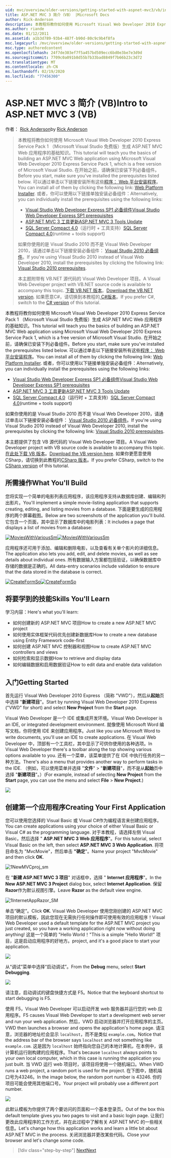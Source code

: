 ```yaml
---
uid: mvc/overview/older-versions/getting-started-with-aspnet-mvc3/vb/intro-to-aspnet-mvc-3
title: ASP.NET MVC 3 简介（VB） |Microsoft Docs
author: Rick-Anderson
description: 本教程将教你如何使用 Microsoft Visual Web Developer 2010 Express Service Pack 1 构建 ASP.NET MVC Web 应用程序的基础知识 。
ms.author: riande
ms.date: 01/12/2011
ms.assetid: a1b3d789-93b4-487f-b90d-80c9c9b4f8fa
msc.legacyurl: /mvc/overview/older-versions/getting-started-with-aspnet-mvc3/vb/intro-to-aspnet-mvc-3
msc.type: authoredcontent
ms.openlocfilehash: 24f7de303ef7f5a457bd509ecc6bd0e3be7e3d9d
ms.sourcegitcommit: 7709c0a091b8d55b7b33bad8849f7b66b23c3d72
ms.translationtype: MT
ms.contentlocale: zh-CN
ms.lasthandoff: 02/19/2020
ms.locfileid: "77456300"
---
```

# <a name="intro-to-aspnet-mvc-3-vb"></a><span data-ttu-id="7c16d-103">ASP.NET MVC 3 简介 (VB)</span><span class="sxs-lookup"><span data-stu-id="7c16d-103">Intro to ASP.NET MVC 3 (VB)</span></span>

<span data-ttu-id="7c16d-104">作者： [Rick Anderson](https://twitter.com/RickAndMSFT)</span><span class="sxs-lookup"><span data-stu-id="7c16d-104">by [Rick Anderson](https://twitter.com/RickAndMSFT)</span></span>

> <span data-ttu-id="7c16d-105">本教程将教你如何使用 Microsoft Visual Web Developer 2010 Express Service Pack 1 （Microsoft Visual Studio 免费版）生成 ASP.NET MVC Web 应用程序的基础知识。</span><span class="sxs-lookup"><span data-stu-id="7c16d-105">This tutorial will teach you the basics of building an ASP.NET MVC Web application using Microsoft Visual Web Developer 2010 Express Service Pack 1, which is a free version of Microsoft Visual Studio.</span></span> <span data-ttu-id="7c16d-106">在开始之前，请确保已安装下列必备组件。</span><span class="sxs-lookup"><span data-stu-id="7c16d-106">Before you start, make sure you've installed the prerequisites listed below.</span></span> <span data-ttu-id="7c16d-107">可以通过单击以下链接安装所有这些[程序： Web 平台安装程序](https://www.microsoft.com/web/gallery/install.aspx?appid=VWD2010SP1Pack)。</span><span class="sxs-lookup"><span data-stu-id="7c16d-107">You can install all of them by clicking the following link: [Web Platform Installer](https://www.microsoft.com/web/gallery/install.aspx?appid=VWD2010SP1Pack).</span></span> <span data-ttu-id="7c16d-108">或者，你可以使用以下链接单独安装必备组件：</span><span class="sxs-lookup"><span data-stu-id="7c16d-108">Alternatively, you can individually install the prerequisites using the following links:</span></span>
> 
> - [<span data-ttu-id="7c16d-109">Visual Studio Web Developer Express SP1 必备组件</span><span class="sxs-lookup"><span data-stu-id="7c16d-109">Visual Studio Web Developer Express SP1 prerequisites</span></span>](https://www.microsoft.com/web/gallery/install.aspx?appid=VWD2010SP1Pack)
> - [<span data-ttu-id="7c16d-110">ASP.NET MVC 3 工具更新</span><span class="sxs-lookup"><span data-stu-id="7c16d-110">ASP.NET MVC 3 Tools Update</span></span>](https://www.microsoft.com/web/gallery/install.aspx?appsxml=&amp;appid=MVC3)
> - <span data-ttu-id="7c16d-111">[SQL Server Compact 4.0](https://www.microsoft.com/web/gallery/install.aspx?appid=SQLCE;SQLCEVSTools_4_0)（运行时 + 工具支持）</span><span class="sxs-lookup"><span data-stu-id="7c16d-111">[SQL Server Compact 4.0](https://www.microsoft.com/web/gallery/install.aspx?appid=SQLCE;SQLCEVSTools_4_0)(runtime + tools support)</span></span>
> 
> <span data-ttu-id="7c16d-112">如果你使用的是 Visual Studio 2010 而不是 Visual Web Developer 2010，请通过单击以下链接安装必备组件： [Visual Studio 2010 必备组件](https://www.microsoft.com/web/gallery/install.aspx?appsxml=&amp;appid=VS2010SP1Pack)。</span><span class="sxs-lookup"><span data-stu-id="7c16d-112">If you're using Visual Studio 2010 instead of Visual Web Developer 2010, install the prerequisites by clicking the following link: [Visual Studio 2010 prerequisites](https://www.microsoft.com/web/gallery/install.aspx?appsxml=&amp;appid=VS2010SP1Pack).</span></span>
> 
> <span data-ttu-id="7c16d-113">本主题附带有 VB.NET 源代码的 Visual Web Developer 项目。</span><span class="sxs-lookup"><span data-stu-id="7c16d-113">A Visual Web Developer project with VB.NET source code is available to accompany this topic.</span></span> <span data-ttu-id="7c16d-114">[下载 VB.NET 版本](https://code.msdn.microsoft.com/Introduction-to-MVC-3-10d1b098)。</span><span class="sxs-lookup"><span data-stu-id="7c16d-114">[Download the VB.NET version](https://code.msdn.microsoft.com/Introduction-to-MVC-3-10d1b098).</span></span> <span data-ttu-id="7c16d-115">如果愿意C#，请切换到本教程的[ C#版本](../cs/intro-to-aspnet-mvc-3.md)。</span><span class="sxs-lookup"><span data-stu-id="7c16d-115">If you prefer C#, switch to the [C# version](../cs/intro-to-aspnet-mvc-3.md) of this tutorial.</span></span>

<span data-ttu-id="7c16d-116">本教程将教你如何使用 Microsoft Visual Web Developer 2010 Express Service Pack 1 （Microsoft Visual Studio 免费版）生成 ASP.NET MVC Web 应用程序的基础知识。</span><span class="sxs-lookup"><span data-stu-id="7c16d-116">This tutorial will teach you the basics of building an ASP.NET MVC Web application using Microsoft Visual Web Developer 2010 Express Service Pack 1, which is a free version of Microsoft Visual Studio.</span></span> <span data-ttu-id="7c16d-117">在开始之前，请确保已安装下列必备组件。</span><span class="sxs-lookup"><span data-stu-id="7c16d-117">Before you start, make sure you've installed the prerequisites listed below.</span></span> <span data-ttu-id="7c16d-118">可以通过单击以下链接安装所有这些[程序： Web 平台安装程序](https://www.microsoft.com/web/gallery/install.aspx?appid=VWD2010SP1Pack)。</span><span class="sxs-lookup"><span data-stu-id="7c16d-118">You can install all of them by clicking the following link: [Web Platform Installer](https://www.microsoft.com/web/gallery/install.aspx?appid=VWD2010SP1Pack).</span></span> <span data-ttu-id="7c16d-119">或者，你可以使用以下链接单独安装必备组件：</span><span class="sxs-lookup"><span data-stu-id="7c16d-119">Alternatively, you can individually install the prerequisites using the following links:</span></span>

- [<span data-ttu-id="7c16d-120">Visual Studio Web Developer Express SP1 必备组件</span><span class="sxs-lookup"><span data-stu-id="7c16d-120">Visual Studio Web Developer Express SP1 prerequisites</span></span>](https://www.microsoft.com/web/gallery/install.aspx?appid=VWD2010SP1Pack)
- [<span data-ttu-id="7c16d-121">ASP.NET MVC 3 工具更新</span><span class="sxs-lookup"><span data-stu-id="7c16d-121">ASP.NET MVC 3 Tools Update</span></span>](https://www.microsoft.com/web/gallery/install.aspx?appsxml=&amp;appid=MVC3)
- <span data-ttu-id="7c16d-122">[SQL Server Compact 4.0](https://www.microsoft.com/web/gallery/install.aspx?appid=SQLCE;SQLCEVSTools_4_0)（运行时 + 工具支持）</span><span class="sxs-lookup"><span data-stu-id="7c16d-122">[SQL Server Compact 4.0](https://www.microsoft.com/web/gallery/install.aspx?appid=SQLCE;SQLCEVSTools_4_0)(runtime + tools support)</span></span>

<span data-ttu-id="7c16d-123">如果你使用的是 Visual Studio 2010 而不是 Visual Web Developer 2010，请通过单击以下链接安装必备组件： [Visual Studio 2010 必备组件](https://www.microsoft.com/web/gallery/install.aspx?appsxml=&amp;appid=VS2010SP1Pack)。</span><span class="sxs-lookup"><span data-stu-id="7c16d-123">If you're using Visual Studio 2010 instead of Visual Web Developer 2010, install the prerequisites by clicking the following link: [Visual Studio 2010 prerequisites](https://www.microsoft.com/web/gallery/install.aspx?appsxml=&amp;appid=VS2010SP1Pack).</span></span>

<span data-ttu-id="7c16d-124">本主题提供了包含 VB 源代码的 Visual Web Developer 项目。</span><span class="sxs-lookup"><span data-stu-id="7c16d-124">A Visual Web Developer project with VB source code is available to accompany this topic.</span></span> <span data-ttu-id="7c16d-125">[在此处下载 VB 版本](https://code.msdn.microsoft.com/Project/Download/FileDownload.aspx?ProjectName=aspnetmvcsamples&amp;DownloadId=14824)。</span><span class="sxs-lookup"><span data-stu-id="7c16d-125">[Download the VB version here](https://code.msdn.microsoft.com/Project/Download/FileDownload.aspx?ProjectName=aspnetmvcsamples&amp;DownloadId=14824).</span></span> <span data-ttu-id="7c16d-126">如果你更愿意使用 CSharp，请切换到此教程的[CSharp 版本](../cs/intro-to-aspnet-mvc-3.md)。</span><span class="sxs-lookup"><span data-stu-id="7c16d-126">If you prefer CSharp, switch to the [CSharp version](../cs/intro-to-aspnet-mvc-3.md) of this tutorial.</span></span>

## <a name="what-youll-build"></a><span data-ttu-id="7c16d-127">所需操作</span><span class="sxs-lookup"><span data-stu-id="7c16d-127">What You'll Build</span></span>

<span data-ttu-id="7c16d-128">您将实现一个简单的电影列表应用程序，该应用程序支持从数据库创建、编辑和列出影片。</span><span class="sxs-lookup"><span data-stu-id="7c16d-128">You'll implement a simple movie-listing application that supports creating, editing, and listing movies from a database.</span></span> <span data-ttu-id="7c16d-129">下面是要生成的应用程序的两个屏幕截图。</span><span class="sxs-lookup"><span data-stu-id="7c16d-129">Below are two screenshots of the application you'll build.</span></span> <span data-ttu-id="7c16d-130">它包含一个页面，其中显示了数据库中的电影列表：</span><span class="sxs-lookup"><span data-stu-id="7c16d-130">It includes a page that displays a list of movies from a database:</span></span>

<span data-ttu-id="7c16d-131">[![MoviesWithVariousSm](intro-to-aspnet-mvc-3/_static/image2.png)](intro-to-aspnet-mvc-3/_static/image1.png)</span><span class="sxs-lookup"><span data-stu-id="7c16d-131">[![MoviesWithVariousSm](intro-to-aspnet-mvc-3/_static/image2.png)](intro-to-aspnet-mvc-3/_static/image1.png)</span></span>

<span data-ttu-id="7c16d-132">应用程序还可用于添加、编辑和删除电影，以及查看有关单个影片的详细信息。</span><span class="sxs-lookup"><span data-stu-id="7c16d-132">The application also lets you add, edit, and delete movies, as well as see details about individual ones.</span></span> <span data-ttu-id="7c16d-133">所有数据输入方案都包括验证，以确保数据库中存储的数据是正确的。</span><span class="sxs-lookup"><span data-stu-id="7c16d-133">All data-entry scenarios include validation to ensure that the data stored in the database is correct.</span></span>

<span data-ttu-id="7c16d-134">[![CreateFormSo](intro-to-aspnet-mvc-3/_static/image4.png)](intro-to-aspnet-mvc-3/_static/image3.png)</span><span class="sxs-lookup"><span data-stu-id="7c16d-134">[![CreateFormSo](intro-to-aspnet-mvc-3/_static/image4.png)](intro-to-aspnet-mvc-3/_static/image3.png)</span></span>

## <a name="skills-youll-learn"></a><span data-ttu-id="7c16d-135">将要学到的技能</span><span class="sxs-lookup"><span data-stu-id="7c16d-135">Skills You'll Learn</span></span>

<span data-ttu-id="7c16d-136">学习内容：</span><span class="sxs-lookup"><span data-stu-id="7c16d-136">Here's what you'll learn:</span></span>

- <span data-ttu-id="7c16d-137">如何创建新的 ASP.NET MVC 项目</span><span class="sxs-lookup"><span data-stu-id="7c16d-137">How to create a new ASP.NET MVC project</span></span>
- <span data-ttu-id="7c16d-138">如何使用实体框架代码优先创建新数据库</span><span class="sxs-lookup"><span data-stu-id="7c16d-138">How to create a new database using Entity Framework code-first</span></span>
- <span data-ttu-id="7c16d-139">如何创建 ASP.NET MVC 控制器和视图</span><span class="sxs-lookup"><span data-stu-id="7c16d-139">How to create ASP.NET MVC controllers and views</span></span>
- <span data-ttu-id="7c16d-140">如何检索和显示数据</span><span class="sxs-lookup"><span data-stu-id="7c16d-140">How to retrieve and display data</span></span>
- <span data-ttu-id="7c16d-141">如何编辑数据和启用数据验证</span><span class="sxs-lookup"><span data-stu-id="7c16d-141">How to edit data and enable data validation</span></span>

## <a name="getting-started"></a><span data-ttu-id="7c16d-142">入门</span><span class="sxs-lookup"><span data-stu-id="7c16d-142">Getting Started</span></span>

<span data-ttu-id="7c16d-143">首先运行 Visual Web Developer 2010 Express （简称 "VWD"），然后从**起始**页中选择 "**新建项目**"。</span><span class="sxs-lookup"><span data-stu-id="7c16d-143">Start by running Visual Web Developer 2010 Express ("VWD" for short) and select **New Project** from the **Start** page.</span></span>

<span data-ttu-id="7c16d-144">Visual Web Developer 是一个 IDE 或集成开发环境。</span><span class="sxs-lookup"><span data-stu-id="7c16d-144">Visual Web Developer is an IDE, or integrated development environment.</span></span> <span data-ttu-id="7c16d-145">就像使用 Microsoft Word 编写文档，你将使用 IDE 来创建应用程序。</span><span class="sxs-lookup"><span data-stu-id="7c16d-145">Just like you use Microsoft Word to write documents, you'll use an IDE to create applications.</span></span> <span data-ttu-id="7c16d-146">在 Visual Web Developer 中，顶部有一个工具栏，其中显示了可供你使用的各种选项。</span><span class="sxs-lookup"><span data-stu-id="7c16d-146">In Visual Web Developer there's a toolbar along the top showing various options available to you.</span></span> <span data-ttu-id="7c16d-147">还有一个菜单，该菜单提供了在 IDE 中执行任务的另一种方法。</span><span class="sxs-lookup"><span data-stu-id="7c16d-147">There's also a menu that provides another way to perform tasks in the IDE.</span></span> <span data-ttu-id="7c16d-148">（例如，可以使用菜单并选择 "**文件**" &gt; "**新建项目**"，而不是从**起始**页中选择 "**新建项目**"。）</span><span class="sxs-lookup"><span data-stu-id="7c16d-148">(For example, instead of selecting **New Project** from the **Start** page, you can use the menu and select **File** &gt; **New Project**.)</span></span>

[![](intro-to-aspnet-mvc-3/_static/image6.png)](intro-to-aspnet-mvc-3/_static/image5.png)

## <a name="creating-your-first-application"></a><span data-ttu-id="7c16d-149">创建第一个应用程序</span><span class="sxs-lookup"><span data-stu-id="7c16d-149">Creating Your First Application</span></span>

<span data-ttu-id="7c16d-150">您可以使用您选择的 Visual Basic 或 Visual C#作为编程语言来创建应用程序。</span><span class="sxs-lookup"><span data-stu-id="7c16d-150">You can create applications using your choice of either Visual Basic or Visual C# as the programming language.</span></span> <span data-ttu-id="7c16d-151">对于本教程，请选择左侧 Visual Basic，然后选择 " **ASP.NET MVC 3 Web 应用程序**"。</span><span class="sxs-lookup"><span data-stu-id="7c16d-151">For this tutorial, select Visual Basic on the left, then select **ASP.NET MVC 3 Web Application**.</span></span> <span data-ttu-id="7c16d-152">将项目命名为 "MvcMovie"，然后单击 **"确定**"。</span><span class="sxs-lookup"><span data-stu-id="7c16d-152">Name your project "MvcMovie" and then click **OK**.</span></span>

![1NewMVCproj_sm](intro-to-aspnet-mvc-3/_static/image7.png)

<span data-ttu-id="7c16d-154">在 "**新建 ASP.NET MVC 3 项目**" 对话框中，选择 " **Internet 应用程序**"。</span><span class="sxs-lookup"><span data-stu-id="7c16d-154">In the **New ASP.NET MVC 3 Project** dialog box, select **Internet Application**.</span></span> <span data-ttu-id="7c16d-155">保留**Razor**作为默认视图引擎。</span><span class="sxs-lookup"><span data-stu-id="7c16d-155">Leave **Razor** as the default view engine.</span></span>

![1InternetAppRazor_SM](intro-to-aspnet-mvc-3/_static/image8.png)

<span data-ttu-id="7c16d-157">单击“确定”。</span><span class="sxs-lookup"><span data-stu-id="7c16d-157">Click **OK**.</span></span> <span data-ttu-id="7c16d-158">Visual Web Developer 使用您刚创建的 ASP.NET MVC 项目的默认模板，因此您现在无需执行任何操作即可使用有效的应用程序！</span><span class="sxs-lookup"><span data-stu-id="7c16d-158">Visual Web Developer used a default template for the ASP.NET MVC project you just created, so you have a working application right now without doing anything!</span></span> <span data-ttu-id="7c16d-159">这是一个简单的 "Hello World！"</span><span class="sxs-lookup"><span data-stu-id="7c16d-159">This is a simple "Hello World!"</span></span> <span data-ttu-id="7c16d-160">项目，这是启动应用程序的好地方。</span><span class="sxs-lookup"><span data-stu-id="7c16d-160">project, and it's a good place to start your application.</span></span>

[![](intro-to-aspnet-mvc-3/_static/image10.png)](intro-to-aspnet-mvc-3/_static/image9.png)

<span data-ttu-id="7c16d-161">从“调试”菜单中选择“启动调试”。</span><span class="sxs-lookup"><span data-stu-id="7c16d-161">From the **Debug** menu, select **Start Debugging**.</span></span>

![](intro-to-aspnet-mvc-3/_static/image11.png)

<span data-ttu-id="7c16d-162">请注意，启动调试的键盘快捷方式是 F5。</span><span class="sxs-lookup"><span data-stu-id="7c16d-162">Notice that the keyboard shortcut to start debugging is F5.</span></span>

<span data-ttu-id="7c16d-163">使用 F5，Visual Web Developer 可以启动开发 web 服务器并运行您的 web 应用程序。</span><span class="sxs-lookup"><span data-stu-id="7c16d-163">F5 causes Visual Web Developer to start a development web server and run your web application.</span></span> <span data-ttu-id="7c16d-164">然后，VWD 启动浏览器并打开应用程序的主页。</span><span class="sxs-lookup"><span data-stu-id="7c16d-164">VWD then launches a browser and opens the application's home page.</span></span> <span data-ttu-id="7c16d-165">请注意，浏览器的地址栏会显示 `localhost`，而不是类似 `example.com`。</span><span class="sxs-lookup"><span data-stu-id="7c16d-165">Notice that the address bar of the browser says `localhost` and not something like `example.com`.</span></span> <span data-ttu-id="7c16d-166">这是因为 `localhost` 始终指向您自己的本地计算机，在本例中，该计算机运行刚构建的应用程序。</span><span class="sxs-lookup"><span data-stu-id="7c16d-166">That's because `localhost` always points to your own local computer, which in this case is running the application you just built.</span></span> <span data-ttu-id="7c16d-167">当 VWD 运行 web 项目时，该项目将使用一个随机端口。</span><span class="sxs-lookup"><span data-stu-id="7c16d-167">When VWD runs a web project, a random port is used for the project.</span></span> <span data-ttu-id="7c16d-168">在下图中，随机端口号为43246。</span><span class="sxs-lookup"><span data-stu-id="7c16d-168">In the image below, the random port number is 43246.</span></span> <span data-ttu-id="7c16d-169">你的项目可能会使用其他端口号。</span><span class="sxs-lookup"><span data-stu-id="7c16d-169">Your project will probably use a different port number.</span></span>

![](intro-to-aspnet-mvc-3/_static/image12.png)

<span data-ttu-id="7c16d-170">此默认模板为你提供了两个要访问的页面和一个基本登录页。</span><span class="sxs-lookup"><span data-stu-id="7c16d-170">Out of the box this default template gives you two pages to visit and a basic login page.</span></span> <span data-ttu-id="7c16d-171">让我们更改此应用程序的工作方式，并在此过程中了解有关 ASP.NET MVC 的一些相关信息。</span><span class="sxs-lookup"><span data-stu-id="7c16d-171">Let's change how this application works and learn a little bit about ASP.NET MVC in the process.</span></span> <span data-ttu-id="7c16d-172">关闭浏览器并更改某些代码。</span><span class="sxs-lookup"><span data-stu-id="7c16d-172">Close your browser and let's change some code.</span></span>

> [!div class="step-by-step"]
> [<span data-ttu-id="7c16d-173">Next</span><span class="sxs-lookup"><span data-stu-id="7c16d-173">Next</span></span>](adding-a-controller.md)
